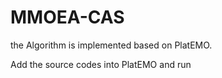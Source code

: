 # MMOEA-CAS
the Algorithm is implemented based on PlatEMO.

Add the source codes into PlatEMO and run
